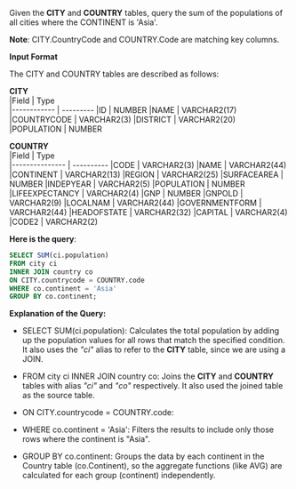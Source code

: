 Given the __CITY__ and __COUNTRY__ tables, query the sum of the populations of all cities where the CONTINENT is 'Asia'.

__Note__: CITY.CountryCode and COUNTRY.Code are matching key columns.

__Input Format__

The CITY and COUNTRY tables are described as follows:

  __CITY__     
|Field        | Type                     
|------------ | ---------
|ID           | NUMBER
|NAME         | VARCHAR2(17)
|COUNTRYCODE  | VARCHAR2(3)
|DISTRICT     | VARCHAR2(20)
|POPULATION   | NUMBER

  __COUNTRY__     
|Field           | Type                     
|--------------- | ----------
|CODE            | VARCHAR2(3)
|NAME            | VARCHAR2(44)
|CONTINENT       | VARCHAR2(13)
|REGION          | VARCHAR2(25)
|SURFACEAREA     | NUMBER
|INDEPYEAR       | VARCHAR2(5)
|POPULATION      | NUMBER
|LIFEEXPECTANCY  | VARCHAR2(4)
|GNP             | NUMBER
|GNPOLD          | VARCHAR2(9)
|LOCALNAM        | VARCHAR2(44)
|GOVERNMENTFORM  | VARCHAR2(44)
|HEADOFSTATE     | VARCHAR2(32)
|CAPITAL         | VARCHAR2(4)
|CODE2           | VARCHAR2(2)



**Here is the query**:
```SQL
SELECT SUM(ci.population)
FROM city ci
INNER JOIN country co
ON CITY.countrycode = COUNTRY.code
WHERE co.continent = 'Asia'
GROUP BY co.continent;
```

**Explanation of the Query:**

- SELECT SUM(ci.population): Calculates the total population by adding up the population values for all rows that match the specified condition. It also uses the _"ci"_ alias to refer to the **CITY** table, since we are using a JOIN.

- FROM city ci INNER JOIN country co: Joins the __CITY__ and __COUNTRY__ tables with alias _"ci"_ and _"co"_ respectively. It also used the joined table as the source table.

- ON CITY.countrycode = COUNTRY.code:

- WHERE co.continent = 'Asia': Filters the results to include only those rows where the continent is "Asia".

- GROUP BY co.continent:  Groups the data by each continent in the Country table (co.Continent), so the aggregate functions (like AVG) are calculated for each group (continent) independently.
